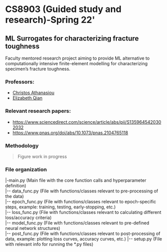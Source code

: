 # CS8903 (Guided study and research)-Spring 22'

## ML Surrogates for characterizing fracture toughness

Faculty mentored research project aiming to provide ML alternative to computationally intensive finite-element modelling for characterizing specimen’s fracture toughness.

### Professors:

- [Christos Athanasiou](https://www.ceathanasiou.com/)
- [Elizabeth Qian](https://www.elizabethqian.com/)

### Relevant research papers:

- https://www.sciencedirect.com/science/article/abs/pii/S1359645420302032
- https://www.pnas.org/doi/abs/10.1073/pnas.2104765118

### Methodology

> Figure work in progress

### File organization
|-main.py (Main file with the core function calls and hyperparameter definition)  
|-- data_func.py (File with functions/classes relevant to pre-processing of the data)  
|-- epoch_func.py (File with functions/classes relevant to epoch-specific steps, example: training, testing, early-stopping, etc.)  
|-- loss_func.py (File with functions/classes relevant to calculating different loss/accuracy criteria)  
|-- model_func.py (File with functions/classes relevant to pre-defined neural network structures)  
|-- post_func.py (File with functions/classes relevant to post-processing of data, example: plotting loss curves, accuracy curves, etc.)
|-- setup.py (File with relevant info for running the *.py files)
